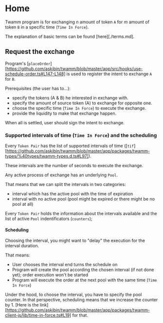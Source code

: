# Home

Twamm program is for exchanging *n* amount of token `A` for *m* amount of token `B` in a specific time (`Time In Force`).

The explanation of basic terms can be found [here][./terms.md].


## Request the exchange

Program's [`placeOrder`][https://github.com/askibin/twamm/blob/master/app/src/hooks/use-schedule-order.ts#L147-L148] is used to register the intent to exchange `A` for `B`.

Prerequisites (the user has to...):

- specify the tokens (A & B) he interested in exchange with.
- specify the amount of source token (A) to exchange for opposite one.
- choose the specific time (`Time In Force`) to execute the exchange.
- provide the liquidity to make that exchange happen.

When all is settled, user should sign the intent to exchange.


### Supported intervals of time (`Time In Force`) and the scheduling

Every `Token Pair` has the list of supported intervals of time ([`tif`][https://github.com/askibin/twamm/blob/master/app/packages/twamm-types/%40types/twamm-types.d.ts#L97]).

These intervals are the number of seconds to execute the exchange.

Any active process of exchange has an underlying `Pool`.

That means that we can split the intervals in two categories:
- interval which has the active pool with the time of expiration
- interval with no active pool (pool might be expired or there might be no pool at all)

Every `Token Pair` holds the information about the intervals available and the list of active `Pool` indentificators (`counters`);

#### Scheduling

Choosing the interval, you might want to "delay" the execution for the interval duration.

That means:
- User chooses the interval end turns the schedule on
- Program will create the pool according the chosen interval (if not done yet); order execution won't be started
- Program will execute the order at the next pool with the same time (`Time In Force`)

Under the hood, to choose the interval, you have to specify the pool counter. In that perspective, scheduling means that we increase the counter by 1. [Here is the link][https://github.com/askibin/twamm/blob/master/app/packages/twamm-client-js/lib/time-in-force.ts#L19] for that.


